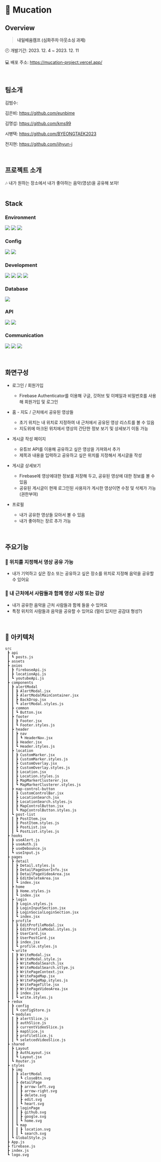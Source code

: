 # 🎵 Mucation

## Overview

> **내일배움캠프 (심화주차 아웃소싱 과제)**

🕗 개발기간: 2023. 12. 4 ~ 2023. 12. 11  

💻 배포 주소: https://mucation-project.vercel.app/  



<br/>

## 팀소개

김범수: 

김은비: https://github.com/eunbime

김명섭: https://github.com/kms99

시병택: https://github.com/BYEONGTAEK2023

전지현: https://github.com/jihyun-j

<br/>

## 프로젝트 소개

<aside>
🎶 내가 원하는 장소에서 내가 좋아하는 음악(영상)을 공유해 보자!

</aside>

<br/>

## Stack

### Environment
 
<img src="https://img.shields.io/badge/GIT-F05032?style=for-the-badge&logo=Git&logoColor=white"/></a>
<img src="https://img.shields.io/badge/GITHUB-181717?style=for-the-badge&logo=GitHub&logoColor=white"/></a>
<img src="https://img.shields.io/badge/VISUAL STUDIO CODE-007ACC?style=for-the-badge&logo=visualstudiocode&logoColor=white"/></a>

### Config

<img src="https://img.shields.io/badge/NPM-CB3837?style=for-the-badge&logo=NPM&logoColor=white"/></a>
<img src="https://img.shields.io/badge/YARN-2C8EBB?style=for-the-badge&logo=Yarn&logoColor=white"/></a>

### Development
<img src="https://img.shields.io/badge/HTML-E34F26?style=for-the-badge&logo=HTML5&logoColor=white"/></a>
<img src="https://img.shields.io/badge/CSS-1572B6?style=for-the-badge&logo=CSS3&logoColor=white"/></a>
<img src="https://img.shields.io/badge/JAVASCRIPT-F7DF1E?style=for-the-badge&logo=JavaScript&logoColor=black"/></a> 
<img src="https://img.shields.io/badge/React-61DAFB?style=for-the-badge&logo=React&logoColor=black"/></a>

### Database

<img src="https://img.shields.io/badge/FIREBASE-FFCA28?style=for-the-badge&logo=Firebase&logoColor=black"/></a>  

### API

<img src="https://img.shields.io/badge/YOUTUBE-FF0000?style=for-the-badge&logo=Youtube&logoColor=white"/></a>
<img src="https://img.shields.io/badge/KAKAO MAP-FFCD00?style=for-the-badge&logo=KaKao&logoColor=black"/></a>  

### Communication

<img src="https://img.shields.io/badge/SLACK-4A154B?style=for-the-badge&logo=Slack&logoColor=white"/></a>
<img src="https://img.shields.io/badge/Notion-000000?style=for-the-badge&logo=Notion&logoColor=white"/></a>
<img src="https://img.shields.io/badge/FIGMA-F24E1E?style=for-the-badge&logo=Figma&logoColor=white"/></a>


<br>

## 화면구성

- 로그인 /  회원가입
    - Firebase Authenticator를 이용해 구글, 깃허브 및 이메일과 비밀번호를 사용해 회원가입 및 로그인


- 홈 - 지도 / 근처에서 공유된 영상들
    - 초기 위치는 내 위치로 지정하여 내 근처에서 공유된 영상 리스트를 볼 수 있음
    - 지도위에 마크된 위치에서 영상의 간단한 정보 보기 및 상세보기 이동 가능
 

- 게시글 작성 페이지
    - 유튜브 API를 이용해 공유하고 싶은 영상을 가져와서 추가
    - 제목과 내용을 입력하고 공유하고 싶은 위치를 지정해서 게시글을 작성

    
- 게시글 상세보기
    - Firebase에 영상에대한 정보를 저장해 두고, 공유된 영상에 대한 정보를 볼 수 있음
    - 공유된 게시글이 현재 로그인된 사용자가 게시한 영상이면 수정 및 삭제가 가능 (권한부여)
- 프로필
    - 내가 공유한 영상들 모아서 볼 수 있음
    - 내가 좋아하는 장르 추가 가능

<br>

## 주요기능

### 📌 위치를 지정해서 영상 공유 가능

- 내가 기억하고 싶은 장소 또는 공유하고 싶은 장소를 위치로 지정해 음악을 공유할 수 있어요

### 📌 내 근처에서 사람들과 함께 영상 시청 또는 감상

- 내가 공유한 음악을 근처 사람들과 함께 들을 수 있어요
- 특정 위치의 사람들과 음악을 공유할 수 있어요 (멀리 있지만 공감대 형성?)

<br/>

## 📂 아키텍처

```
src
 ┣ api
 ┃ ┗ posts.js
 ┣ assets
 ┣ axios
 ┃ ┣ firebaseApi.js
 ┃ ┣ locationApi.js
 ┃ ┗ youtubeApi.js
 ┣ components
 ┃ ┣ alertModal
 ┃ ┃ ┣ AlertModal.jsx
 ┃ ┃ ┣ AlertModalMainContainer.jsx
 ┃ ┃ ┣ BackDrop.jsx
 ┃ ┃ ┗ alertModal.styles.js
 ┃ ┣ common
 ┃ ┃ ┗ Button.jsx
 ┃ ┣ footer
 ┃ ┃ ┣ Footer.jsx
 ┃ ┃ ┗ Footer.styles.js
 ┃ ┣ header
 ┃ ┃ ┣ nav
 ┃ ┃ ┃ ┗ HeaderNav.jsx
 ┃ ┃ ┣ Header.jsx
 ┃ ┃ ┗ Header.styles.js
 ┃ ┣ location
 ┃ ┃ ┣ CustomMarker.jsx
 ┃ ┃ ┣ CustomMarker.styles.js
 ┃ ┃ ┣ CustomOverlay.jsx
 ┃ ┃ ┣ CustomOverlay.styles.js
 ┃ ┃ ┣ Location.jsx
 ┃ ┃ ┣ Location.styles.js
 ┃ ┃ ┣ MapMarkerClusterer.jsx
 ┃ ┃ ┗ MapMarkerClusterer.styles.js
 ┃ ┣ map-control-button
 ┃ ┃ ┣ CustomControlBar.jsx
 ┃ ┃ ┣ LocationSearch.jsx
 ┃ ┃ ┣ LocationSearch.styles.js
 ┃ ┃ ┣ MapControlButton.jsx
 ┃ ┃ ┗ MapControlButton.styles.js
 ┃ ┗ post-list
 ┃ ┃ ┣ PostItem.jsx
 ┃ ┃ ┣ PostItem.styles.js
 ┃ ┃ ┣ PostList.jsx
 ┃ ┃ ┗ PostList.styles.js
 ┣ hooks
 ┃ ┣ useAlert.js
 ┃ ┣ useAuth.js
 ┃ ┣ useDebounce.js
 ┃ ┗ useInput.js
 ┣ pages
 ┃ ┣ detail
 ┃ ┃ ┣ Detail.styles.js
 ┃ ┃ ┣ DetailPageUserInfo.jsx
 ┃ ┃ ┣ DetailPageVideoArea.jsx
 ┃ ┃ ┣ EditDeleteArea.jsx
 ┃ ┃ ┗ index.jsx
 ┃ ┣ home
 ┃ ┃ ┣ Home.styles.js
 ┃ ┃ ┗ index.jsx
 ┃ ┣ login
 ┃ ┃ ┣ Login.styles.js
 ┃ ┃ ┣ LoginInputSection.jsx
 ┃ ┃ ┣ LoginSocialLoginSection.jsx
 ┃ ┃ ┗ index.jsx
 ┃ ┣ profile
 ┃ ┃ ┣ EditProfileModal.jsx
 ┃ ┃ ┣ EditProfileModal.styles.js
 ┃ ┃ ┣ UserCard.jsx
 ┃ ┃ ┣ UserPostCard.jsx
 ┃ ┃ ┣ index.jsx
 ┃ ┃ ┗ profile.styles.js
 ┃ ┗ write
 ┃ ┃ ┣ WriteModal.jsx
 ┃ ┃ ┣ WriteModal.style.js
 ┃ ┃ ┣ WriteModalSearch.jsx
 ┃ ┃ ┣ WriteModalSearch.stlye.js
 ┃ ┃ ┣ WritePageContext.jsx
 ┃ ┃ ┣ WritePageMap.jsx
 ┃ ┃ ┣ WritePageMap.styles.js
 ┃ ┃ ┣ WritePageTitle.jsx
 ┃ ┃ ┣ WritePageVideoArea.jsx
 ┃ ┃ ┣ index.jsx
 ┃ ┃ ┗ write.styles.js
 ┣ redux
 ┃ ┣ config
 ┃ ┃ ┗ configStore.js
 ┃ ┗ modules
 ┃ ┃ ┣ alertSlice.js
 ┃ ┃ ┣ authSlice.js
 ┃ ┃ ┣ currentVideoSlice.js
 ┃ ┃ ┣ mapSlice.js
 ┃ ┃ ┣ profileSlice.js
 ┃ ┃ ┗ seletcedVideoSlice.js
 ┣ shared
 ┃ ┣ Layout
 ┃ ┃ ┣ AuthLayout.jsx
 ┃ ┃ ┗ Layout.jsx
 ┃ ┗ Router.js
 ┣ styles
 ┃ ┣ img
 ┃ ┃ ┣ alertModal
 ┃ ┃ ┃ ┗ closeBtn.svg
 ┃ ┃ ┣ detailPage
 ┃ ┃ ┃ ┣ arrow-left.svg
 ┃ ┃ ┃ ┣ arrow-right.svg
 ┃ ┃ ┃ ┣ delete.svg
 ┃ ┃ ┃ ┣ edit.svg
 ┃ ┃ ┃ ┗ heart.svg
 ┃ ┃ ┣ loginPage
 ┃ ┃ ┃ ┣ github.svg
 ┃ ┃ ┃ ┣ google.svg
 ┃ ┃ ┃ ┗ home.svg
 ┃ ┃ ┗ map
 ┃ ┃ ┃ ┣ location.svg
 ┃ ┃ ┃ ┗ search.svg
 ┃ ┗ GlobalStyle.js
 ┣ App.js
 ┣ firebase.js
 ┣ index.js
 ┗ logo.svg
```
